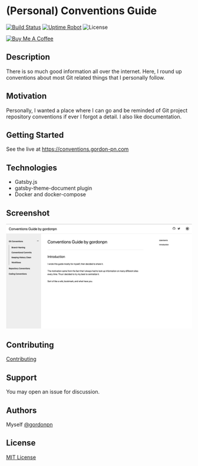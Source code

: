 # (Personal) Conventions Guide

[![Build Status](https://drone.gordon-pn.com/api/badges/gordonpn/conventions-guide/status.svg)](https://drone.gordon-pn.com/gordonpn/conventions-guide)
[![Uptime Robot](https://badgen.net/uptime-robot/status/m785044849-8955905ca949d4e6248dd665)](hthttps://conventions.gordon-pn.com)
![License](https://badgen.net/github/license/gordonpn/conventions-guide)

[![Buy Me A Coffee](https://www.buymeacoffee.com/assets/img/custom_images/orange_img.png)](https://www.buymeacoffee.com/gordonpn)

## Description

There is so much good information all over the internet. Here, I round up conventions about most Git related things that I personally follow.

## Motivation

Personally, I wanted a place where I can go and be reminded of Git project repository conventions if ever I forgot a detail. I also like documentation.

## Getting Started

See the live at https://conventions.gordon-pn.com

## Technologies

- Gatsby.js
- gatsby-theme-document plugin
- Docker and docker-compose

## Screenshot

[![Screenshot](./docs/screenshot.png)](https://conventions.gordon-pn.com)

## Contributing

[Contributing](./CONTRIBUTING.md)

## Support

You may open an issue for discussion.

## Authors

Myself [@gordonpn](https://github.com/gordonpn)

## License

[MIT License](./LICENSE)
